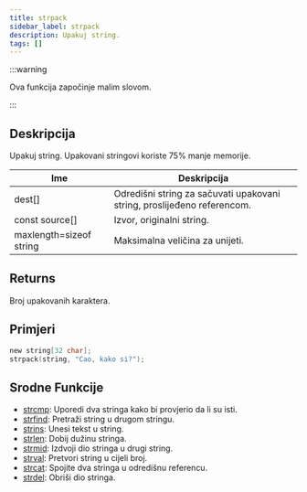 ```yaml
---
title: strpack
sidebar_label: strpack
description: Upakuj string.
tags: []
---
```


:::warning

Ova funkcija započinje malim slovom.

:::

## Deskripcija

Upakuj string. Upakovani stringovi koriste 75% manje memorije.

| Ime                     | Deskripcija                                                             |
| ----------------------- | ----------------------------------------------------------------------- |
| dest[]                  | Odredišni string za sačuvati upakovani string, proslijeđeno referencom. |
| const source[]          | Izvor, originalni string.                                               |
| maxlength=sizeof string | Maksimalna veličina za unijeti.                                         |

## Returns

Broj upakovanih karaktera.

## Primjeri

```c
new string[32 char];
strpack(string, "Cao, kako si?");
```

## Srodne Funkcije

- [strcmp](strcmp): Uporedi dva stringa kako bi provjerio da li su isti.
- [strfind](strfind): Pretraži string u drugom stringu.
- [strins](../function/strins): Unesi tekst u string.
- [strlen](../function/strlen): Dobij dužinu stringa.
- [strmid](strmid): Izdvoji dio stringa u drugi string.
- [strval](strval): Pretvori string u cijeli broj.
- [strcat](strcat): Spojite dva stringa u odredišnu referencu.
- [strdel](strdel): Obriši dio stringa.
